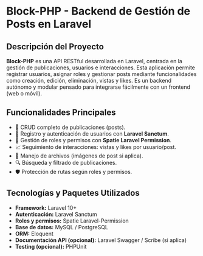 # Block-PHP - Backend de Gestión de Posts en Laravel

## Descripción del Proyecto

**Block-PHP** es una API RESTful desarrollada en Laravel, centrada en la gestión de publicaciones, usuarios e interacciones. Esta aplicación permite registrar usuarios, asignar roles y gestionar posts mediante funcionalidades como creación, edición, eliminación, vistas y likes. Es un backend autónomo y modular pensado para integrarse fácilmente con un frontend (web o móvil).

## Funcionalidades Principales

- 📝 CRUD completo de publicaciones (posts).
- 👤 Registro y autenticación de usuarios con **Laravel Sanctum**.
- 🔐 Gestión de roles y permisos con **Spatie Laravel Permission**.
- 📈 Seguimiento de interacciones: vistas y likes por usuario/post.
- 📂 Manejo de archivos (imágenes de post si aplica).
- 🔍 Búsqueda y filtrado de publicaciones.
- 🛡️ Protección de rutas según roles y permisos.

## Tecnologías y Paquetes Utilizados

- **Framework:** Laravel 10+
- **Autenticación:** Laravel Sanctum
- **Roles y permisos:** Spatie Laravel-Permission
- **Base de datos:** MySQL / PostgreSQL
- **ORM:** Eloquent
- **Documentación API (opcional):** Laravel Swagger / Scribe (si aplica)
- **Testing (opcional):** PHPUnit

